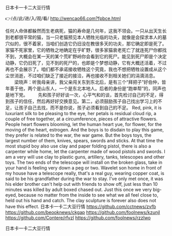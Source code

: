 
日本卡一卡二大豆行情




👉/点/此/进/入/观/看/ http://wencao66.com?fpbce.html




任何人命体都躲然而生老病死，猫的寿命是几何年，这我不领会。一只从出天生长到老都很平常的猫，当一只老猫预见本人牺牲光临的功夫，就像是会探求本人的墓穴似的，很不着家，当咱们创造它仍旧没在教很多天的功夫，那它确定即是死了。家猫不死家里，它的牺牲之地确定在乎旷野，很多家猫衰老死亡了就连死尸你都找不到，大概会在某一天的某个荒旷野岭你会看到它的死尸。能见到死尸即是个决定动静，它仍旧死了，见不到的死尸的，也即是个梦想动静，它有大概还活着，不过再也不会展示了。咱们都不承诺接收牺牲这个究竟，我也不想把牺牲设置成从这个尘世消逝，不过咱们缺乏了接近的接洽，再也接收不到相关她们的涓滴消息。
　　梁晓声：听我母亲讲，我父亲闯关东到东北后，是有三个“拜把子”好伯仲，皆年善于他，两个是山东人，一个是东北本地人。后者的身份是“跑单帮”的，同声也是地下党。
　　先和孩子好好谈一次，心平气和的谈，首先检讨自己的不足，得到孩子的信任，然后再好好交换意见。第二，必须鼓励孩子自己找出学习上的不足，让孩子自己去找，而不是你说，孩子必须看到自己的不足。
Red, pink, it is luxuriant silk to be pleasing to the eye, her petals is residual cloud rip, a couple of free together, at a circumference, pieces of attractive flowers.
People heart flowers blooming, let the human heart yue, for flower, for the moving of the heart, estrogen.
And the boys is to disdain to play this game, they prefer is related to the war, the war game.
But the boys toys, the largest number of them, knives, spears, swords and sticks.
At that time the most stupid boy also use clay and paper folding pistol, there is also a carpenter while home, let the carpenter made of wood pistols and swords.
I am a very will use clay to plastic guns, artillery, tanks, telescopes and other toys.
The two ends of the telescope will install on the broken glass, take in your hand is feeling very down a peg or two.
Wavelet son home in front of my house have a telescope really, that's a real guy, wearing copper coat, is said to be his grandfather during the war to stay.
I've only met once, it was his elder brother can't help out with friends to show off, just less than 10 minutes was killed by adult boxed chased out.
Just this once we very big-eyed, because no matter from the inside to see what we all feel close to, held out his hand and catch.
The clay sculpture is forever also does not have this effect.
日本卡一卡二大豆行情 https://github.com/cctnews/zvfb
https://github.com/beooknews/ckgap
https://github.com/foolnews/kzunjl
https://github.com/Contere/rfvzl
https://github.com/foolnews/rzzlwo





日本卡一卡二大豆行情
